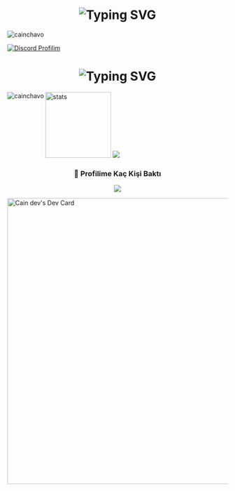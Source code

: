 
<h1 align="center"><img src="https://readme-typing-svg.herokuapp.com?font=Pacifico&pause=1000&color=a600ff&background=69FF2000&center=true&vCenter=true&repeat=false&width=435&lines=+About+Me" alt="Typing SVG" /></h1>
<img src="https://readme-typing-svg.herokuapp.com?size=20&width=1024&lines=Selam+ben+Cain+uzun+süredir+yazılımla+uğraşıyorum+yakında+güzel+projeler+paylaşacağım+." alt="cainchavo" />

[![Discord Profilim](https://lanyard.cnrad.dev/api/745658464235290790)](https://discord.com/users/745658464235290790)

<h1 align="center"><img src="https://readme-typing-svg.herokuapp.com?font=Pacifico&pause=1000&color=f0f0f0&background=69FF2000&center=true&vCenter=true&repeat=false&width=435&lines=+Github+Stat's+" alt="Typing SVG" /></h1>

<p><img align="left" src="https://github-readme-stats.vercel.app/api/top-langs?username=RexsaChavo&show_icons=true&theme=dark&locale=en&layout=compact" alt="cainchavo" /></p>
<p align="left">
   <img src="https://github-readme-stats.vercel.app/api?username=Darkdaysdev&count_private=true&show_icons=true&theme=dark&hide_border=true" width="%100" height="150px" alt="stats" />
<img src="https://github-profile-trophy.vercel.app/?username=Darkdaysdev&theme=radical" />
</p>

<div align=center>
  <h3><b>📍 Profilime Kaç Kişi Baktı</b></h3>
</div>
<p align="center" >    
  <img src="https://profile-counter.glitch.me/RexsaChavo/count.svg" />  
</p>


<a href="https://app.daily.dev/cainchavo"><img src="https://api.daily.dev/devcards/v2/XkjkzJ1UfQDImQDMk9oFL.png?r=2t8&type=wide" width="652" alt="Cain dev's Dev Card"/></a>
